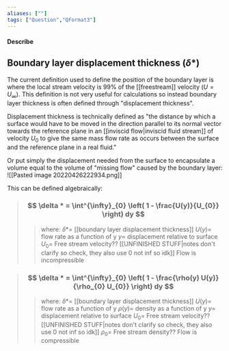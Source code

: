 ```yaml
---
aliases: [""]
tags: ["Question","QFormat3"]
---
```


#### Describe
## Boundary layer displacement thickness ($\delta*$)

The current definition used to define the position of the boundary layer is where the local stream velocity is 99% of the [[freestream]] velocity ($U=U_{\infty}$). This definition is not very useful for calculations so instead boundary layer thickness is often defined through "displacement thickness".

Displacement thickness is technically defined as "the distance by which a surface would have to be moved in the direction parallel to its normal vector towards the reference plane in an [[inviscid flow|inviscid fluid stream]] of velocity $U_{0}$ to give the same mass flow rate as occurs between the surface and the reference plane in a real fluid."

Or put simply the displacement needed from the surface to encapsulate a volume equal to the volume of "missing flow" caused by the boundary layer:
![[Pasted image 20220426222934.png]]

This can be defined algebraically:

> ### $$ \delta * = \int^{\infty}_{0} \left( 1 - \frac{U(y)}{U_{0}} \right) dy $$ 
>> where:
>> $\delta *=$ [[boundary layer displacement thickness]] 
>> $U(y)=$ flow rate as a function of y
>> $y=$ displacement relative to surface
>> $U_{0}=$ Free stream velocity?? [[UNFINISHED STUFF|notes don't clarify so check, they also use 0 not inf so idk]]
>> Flow is incompressible


> ### $$ \delta * = \int^{\infty}_{0} \left( 1 - \frac{\rho(y) U(y)}{\rho_{0} U_{0}} \right) dy $$ 
>> where:
>> $\delta *=$ [[boundary layer displacement thickness]] 
>> $U(y)=$ flow rate as a function of y
>> $\rho(y)=$ density as a function of y
>> $y=$ displacement relative to surface
>> $U_{0}=$ Free stream velocity?? [[UNFINISHED STUFF|notes don't clarify so check, they also use 0 not inf so idk]]
>> $\rho_{0}=$ Free stream density??
>> Flow is compressible

